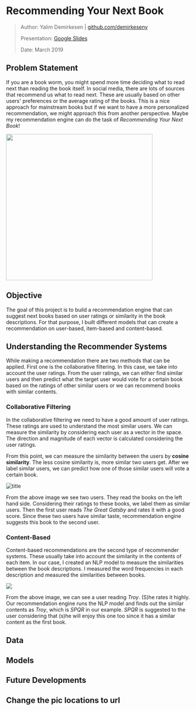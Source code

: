 # Recommending Your Next Book

> Author: Yalim Demirkesen | [github.com/demirkeseny](github.com/demirkeseny)
>
> Presentation: [Google Slides](https://docs.google.com/presentation/d/1fCGsQedn6SWS13BpRvaHgE5fWb5YCHEmzU9DHsPIhTg/edit?usp=sharing)
>
> Date: March 2019



## Problem Statement

If you are a book worm, you might spend more time deciding what to read next than reading the book itself. In social media, there are lots of sources that recommend us what to read next. These are usually based on other users' preferences or the average rating of the books. This is a nice approach for mainstream books but if we want to have a more personalized recommendation, we might approach this from another perspective. Maybe my recommendation engine can do the task of *Recommending Your Next Book*!  

<img src="C:\Users\demir\OneDrive\GA\DSI_6\Projects\book-recommender\images\t1.PNG" width="400px">



## Objective

The goal of this project is to build a recommendation engine that can suggest next books based on user ratings or similarity in the book descriptions. For that purpose, I built different models that can create a recommendation on user-based, item-based and content-based.



## Understanding the Recommender Systems

While making a recommendation there are two methods that can be applied. First one is the collaborative filtering. In this case, we take into account the user ratings. From the user ratings, we can either find similar users and then predict what the target user would vote for a certain book based on the ratings of other similar users or we can recommend books with similar contents. 

### Collaborative Filtering

In the collaborative filtering we need to have a good amount of user ratings. These ratings are used to understand the most similar users. We can measure the similarity by considering each user as a vector in the space. The direction and magnitude of each vector is calculated considering the user ratings. 

From this point, we can measure the similarity between the users by **cosine similarity**. The less cosine similarity is, more similar two users get. After we label similar users, we can predict how one of those similar users will vote a certain book. 

![title](C:\Users\demir\OneDrive\GA\DSI_6\Projects\book-recommender\images\CF.PNG)







From the above image we see two users. They read the books on the left hand side. Considering their ratings to these books, we label them as similar users. Then the first user reads *The Great Gatsby* and rates it with a good score. Since these two users have similar taste, recommendation engine suggests this book to the second user. 

### Content-Based

Content-based recommendations are the second type of recommender systems. These usually take into account the similarity in the contents of each item. In our case, I created an NLP model to measure the similarities between the book descriptions. I measured the word frequencies in each description and measured the similarities between books. 

<img src="C:\Users\demir\OneDrive\GA\DSI_6\Projects\book-recommender\images\CB.PNG">

From the above image, we can see a user reading *Troy*. (S)he rates it highly. Our recommendation engine runs the NLP model and finds out the similar contents as *Troy*, which is *SPQR* in our example. *SPQR* is suggested to the user considering that (s)he will enjoy this one too since it has a similar content as the first book.

## Data

## Models 

## Future Developments

## Change the pic locations to url









